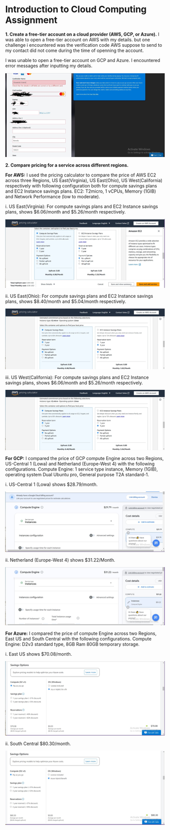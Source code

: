 # Introduction to Cloud Computing Assignment

**1. Create a free-tier account on a cloud provider (AWS, GCP, or Azure).**
I was able to open a free-tier account on AWS with my details. but one challenge i encountered was the verification code AWS suppose to send to my contact did not come during the time of openning the account.

I was unable to open a free-tier account on GCP and Azure. I encountered error messages after inputting my details. 

![azure 1](photos/azure_1.jpg)

**2. Compare pricing for a service across different regions.**

**For AWS:**
I used the pricing calculator to compare the price of AWS EC2 across three Regions, US East(Virginia), US East(Ohio), US West(California) respectively with following configuration both for compute savings plans and EC2 Instance savings plans.
EC2: T2micro, 1 vCPUs, Memory (1GIB) and Network Performance (low to moderate).

i. US East(Virginia): For compute savings plans and EC2 Instance savings plans, shows $6.06/month and $5.26/month respectively.

![aws 1](photos/aws_1.jpg)


ii. US East(Ohio): For compute savings plans and EC2 Instance savings plans, shows $8.40/month and $5.04/month respectively.

![aws 2](photos/aws_2.jpg)


iii. US West(California): For compute savings plans and EC2 Instance savings plans, shows $6.06/month and $5.26/month respectively.

![aws 3](photos/aws_3.jpg)


**For GCP:**
I compared the price of GCP compute Engine across two Regions, US-Central 1 (Lowa) and Netherland (Europe-West 4) with the following configurations.
Compute Engine: 1 service type instance, Memory (1GIB), operating system Dual Ubuntu pro, General purpose T2A standard-1.

i.  US-Central 1 (Lowa) shows $28.79/month.

![gcp 1](photos/gcp_1.jpg)



ii. Netherland (Europe-West 4) shows $31.22/Month.


![gcp 2](photos/gcp_2.jpg)


**For Azure:**
I compared the price of compute Engine across two Regions, East US and South Central with the following configurations.
Compute Engine: D2v3 standard type, 8GB Ram 80GB temporary storage.

i. East US shows $70.08/month.

![Azure 2](photos/Azure_2.jpg)




ii. South Central $80.30/month.


![azure 3](photos/azure_3.jpg)
